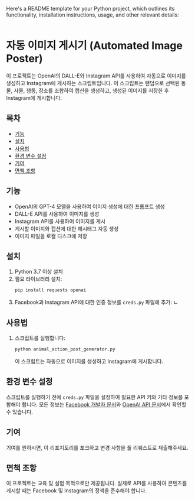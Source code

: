 Here's a README template for your Python project, which outlines its functionality, installation instructions, usage, and other relevant details:

```markdown
```
# 자동 이미지 게시기 (Automated Image Poster)

이 프로젝트는 OpenAI의 DALL-E와 Instagram API를 사용하여 자동으로 이미지를 생성하고 Instagram에 게시하는 스크립트입니다. 이 스크립트는 랜덤으로 선택된 동물, 사물, 행동, 장소를 조합하여 캡션을 생성하고, 생성된 이미지를 저장한 후 Instagram에 게시합니다.

## 목차
- [기능](#기능)
- [설치](#설치)
- [사용법](#사용법)
- [환경 변수 설정](#환경-변수-설정)
- [기여](#기여)
- [면책 조항](#면책-조항)

## 기능
- OpenAI의 GPT-4 모델을 사용하여 이미지 생성에 대한 프롬프트 생성
- DALL-E API를 사용하여 이미지를 생성
- Instagram API를 사용하여 이미지를 게시
- 게시할 이미지와 캡션에 대한 해시태그 자동 생성
- 이미지 파일을 로컬 디스크에 저장

## 설치
1. Python 3.7 이상 설치
2. 필요 라이브러리 설치:
   ```bash
   pip install requests openai
   ```
3. Facebook과 Instagram API에 대한 인증 정보를 `creds.py` 파일에 추가:
  ㄴ

## 사용법
1. 스크립트를 실행합니다:
   ```bash
   python animal_action_post_generator.py
   ```
   이 스크립트는 자동으로 이미지를 생성하고 Instagram에 게시합니다.

## 환경 변수 설정
스크립트를 실행하기 전에 `creds.py` 파일을 설정하여 필요한 API 키와 기타 정보를 포함해야 합니다. 모든 정보는 [Facebook 개발자 문서](https://developers.facebook.com/docs/)와 [OpenAI API 문서](https://platform.openai.com/docs/)에서 확인할 수 있습니다.

## 기여
기여를 원하시면, 이 리포지토리를 포크하고 변경 사항을 풀 리퀘스트로 제출해주세요.

## 면책 조항
이 프로젝트는 교육 및 실험 목적으로만 제공됩니다. 실제로 API를 사용하여 콘텐츠를 게시할 때는 Facebook 및 Instagram의 정책을 준수해야 합니다.
```

